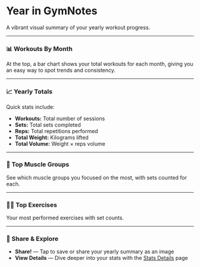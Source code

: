 # Year in GymNotes

A vibrant visual summary of your yearly workout progress.

---

### 📊 Workouts By Month

At the top, a bar chart shows your total workouts for each month, giving you an easy way to spot trends and consistency.

---

### 📈 Yearly Totals

Quick stats include:

- **Workouts:** Total number of sessions
- **Sets:** Total sets completed
- **Reps:** Total repetitions performed
- **Total Weight:** Kilograms lifted
- **Total Volume:** Weight × reps volume

---

### 💪 Top Muscle Groups

See which muscle groups you focused on the most, with sets counted for each.

---

### 🏋️‍♂️ Top Exercises

Your most performed exercises with set counts.

---

### 🔄 Share & Explore

- **Share!** — Tap to save or share your yearly summary as an image
- **View Details** — Dive deeper into your stats with the [Stats Details](/stats/details) page
